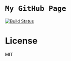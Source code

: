 # `My GitHub Page`

[![Build Status](https://travis-ci.org/junaid1460/junaid1460.github.io.svg?branch=master)](https://travis-ci.org/junaid1460/junaid1460.github.io)

# License
MIT

